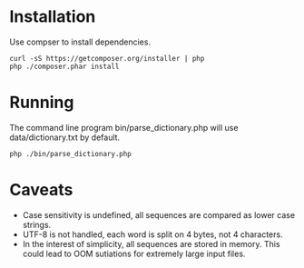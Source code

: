 Installation
===
Use compser to install dependencies.
```
curl -sS https://getcomposer.org/installer | php
php ./composer.phar install
```

Running
===
The command line program bin/parse\_dictionary.php will use data/dictionary.txt by default.
```
php ./bin/parse_dictionary.php
```

Caveats
===
 * Case sensitivity is undefined, all sequences are compared as lower case strings.
 * UTF-8 is not handled, each word is split on 4 bytes, not 4 characters.
 * In the interest of simplicity, all sequences are stored in memory.  This could lead to OOM sutiations for extremely large input files.

